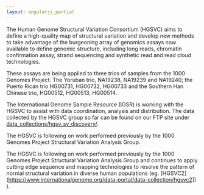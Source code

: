 ```yaml
---
layout: angularjs_partial
---
```


The Human Genome Structural Variation Consortium (HGSVC) aims to define a high-quality map of structural variation and develop new methods to take advantage of the burgeoning array of genomics assays now available to define genomic structure, including long reads, chromatin confirmation assay, strand sequencing and synthetic read and read cloud technologies.

These assays are being applied to three trios of samples from the 1000 Genomes Project. The Yoruban trio, NA19238, NA19239 and NA19240; the Puerto Rican trio HG00731, HG00732, HG00733 and the Southern Han Chinese trio, HG00512, HG00513, HG00514.

The International Genome Sample Resource (IGSR) is working with the HGSVC to assist with data coordination, analysis and distribution. The data collected by the HGSVC group so far can be found on our FTP site under [data_collections/hgsv_sv_discovery/](ftp://ftp.1000genomes.ebi.ac.uk/vol1/ftp/data_collections/hgsv_sv_discovery/).

The HGSVC is following on work performed previously by the 1000 Genomes Project Structural Variation Analysis Group.

The HGSVC is following on work performed previously by the 1000 Genomes Project Structural Variation Analysis Group and continues to apply cutting edge sequence and mapping technologies to resolve the pattern of normal structural variation in diverse human populations (eg. [HGSVC2] (https://www.internationalgenome.org/data-portal/data-collection/hgsvc2]) ).